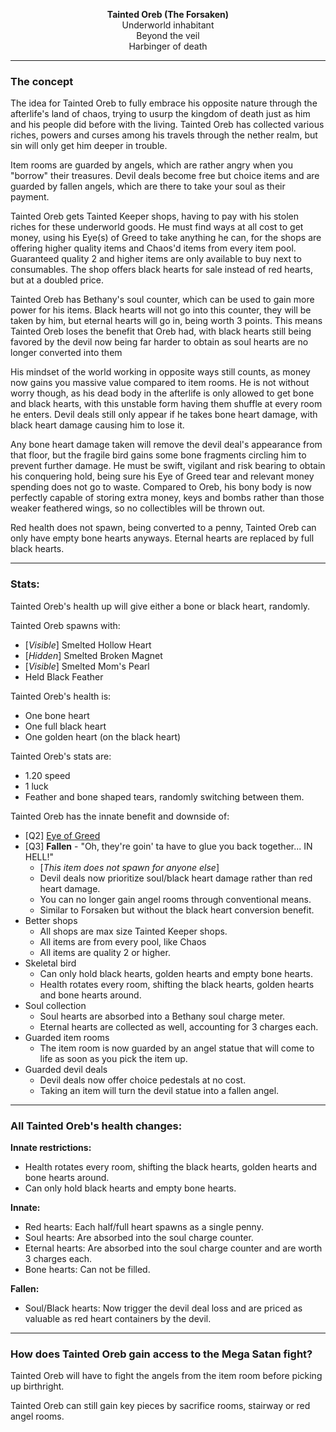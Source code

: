 <p style="text-align: center;">
  <b>Tainted Oreb (The Forsaken)</b>
  <br>
  Underworld inhabitant
  <br>
  Beyond the veil
  <br>
  Harbinger of death
</p>


-----

### The concept

The idea for Tainted Oreb to fully embrace his opposite nature through the afterlife's land of chaos, trying to usurp the kingdom of death just as him and his people did before with the living.
Tainted Oreb has collected various riches, powers and curses among his travels through the nether realm, but sin will only get him deeper in trouble.

Item rooms are guarded by angels, which are rather angry when you "borrow" their treasures.
Devil deals become free but choice items and are guarded by fallen angels, which are there to take your soul as their payment.

Tainted Oreb gets Tainted Keeper shops, having to pay with his stolen riches for these underworld goods.
He must find ways at all cost to get money, using his Eye(s) of Greed to take anything he can, for the shops are offering higher quality items and Chaos'd items from every item pool.
Guaranteed quality 2 and higher items are only available to buy next to consumables.
The shop offers black hearts for sale instead of red hearts, but at a doubled price.

Tainted Oreb has Bethany's soul counter, which can be used to gain more power for his items.
Black hearts will not go into this counter, they will be taken by him, but eternal hearts will go in, being worth 3 points.
This means Tainted Oreb loses the benefit that Oreb had, with black hearts still being favored by the devil now being far harder to obtain as soul hearts are no longer converted into them

His mindset of the world working in opposite ways still counts, as money now gains you massive value compared to item rooms.
He is not without worry though, as his dead body in the afterlife is only allowed to get bone and black hearts, with this unstable form having them shuffle at every room he enters.
Devil deals still only appear if he takes bone heart damage, with black heart damage causing him to lose it.

Any bone heart damage taken will remove the devil deal's appearance from that floor, but the fragile bird gains some bone fragments circling him to prevent further damage.
He must be swift, vigilant and risk bearing to obtain his conquering hold, being sure his Eye of Greed tear and relevant money spending does not go to waste.
Compared to Oreb, his bony body is now perfectly capable of storing extra money, keys and bombs rather than those weaker feathered wings, so no collectibles will be thrown out.

Red health does not spawn, being converted to a penny, Tainted Oreb can only have empty bone hearts anyways.
Eternal hearts are replaced by full black hearts.

-----

### Stats:

Tainted Oreb's health up will give either a bone or black heart, randomly.

Tainted Oreb spawns with:
- [*Visible*] Smelted Hollow Heart
- [*Hidden*] Smelted Broken Magnet
- [*Visible*] Smelted Mom's Pearl
- Held Black Feather

Tainted Oreb's health is:
- One bone heart
- One full black heart
- One golden heart (on the black heart)

Tainted Oreb's stats are:
- 1.20 speed
- 1 luck
- Feather and bone shaped tears, randomly switching between them.

Tainted Oreb has the innate benefit and downside of:
- [Q2] [Eye of Greed](https://bindingofisaacrebirth.fandom.com/wiki/Eye_of_Greed)
- [Q3] **Fallen** - "Oh, they're goin' ta have to glue you back together... IN HELL!"
  - [*This item does not spawn for anyone else*]
  - Devil deals now prioritize soul/black heart damage rather than red heart damage.
  - You can no longer gain angel rooms through conventional means.
  - Similar to Forsaken but without the black heart conversion benefit.
- Better shops
  - All shops are max size Tainted Keeper shops.
  - All items are from every pool, like Chaos
  - All items are quality 2 or higher.
- Skeletal bird
  - Can only hold black hearts, golden hearts and empty bone hearts.
  - Health rotates every room, shifting the black hearts, golden hearts and bone hearts around.
- Soul collection
  - Soul hearts are absorbed into a Bethany soul charge meter.
  - Eternal hearts are collected as well, accounting for 3 charges each.
- Guarded item rooms
  - The item room is now guarded by an angel statue that will come to life as soon as you pick the item up.
- Guarded devil deals
  - Devil deals now offer choice pedestals at no cost.
  - Taking an item will turn the devil statue into a fallen angel.

-----

### All Tainted Oreb's health changes:

**Innate restrictions:**
- Health rotates every room, shifting the black hearts, golden hearts and bone hearts around.
- Can only hold black hearts and empty bone hearts.

**Innate:**
- Red hearts: Each half/full heart spawns as a single penny.
- Soul hearts: Are absorbed into the soul charge counter.
- Eternal hearts: Are absorbed into the soul charge counter and are worth 3 charges each.
- Bone hearts: Can not be filled.

**Fallen:**
- Soul/Black hearts: Now trigger the devil deal loss and are priced as valuable as red heart containers by the devil.

---

### How does Tainted Oreb gain access to the Mega Satan fight?

Tainted Oreb will have to fight the angels from the item room before picking up birthright.

Tainted Oreb can still gain key pieces by sacrifice rooms, stairway or red angel rooms.
